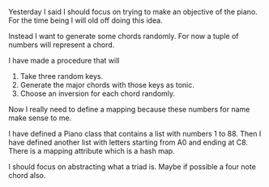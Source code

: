 Yesterday I said I should focus on trying to make an objective of the piano. For the time being I will old off doing this idea.

Instead I want to generate some chords randomly. For now a tuple of numbers will represent a chord.

I have made a procedure that will 
1. Take three random keys.
2. Generate the major chords with those keys as tonic.
3. Choose an inversion for each chord randomly.

Now I really need to define a mapping because these numbers for name make sense to me.

I have defined a Piano class that contains a list with numbers 1 to 88. Then I have defined another list with letters starting from A0 and ending at C8. There is a mapping attribute which is a hash map.

I should focus on abstracting what a triad is. Maybe if possible a four note chord also.
